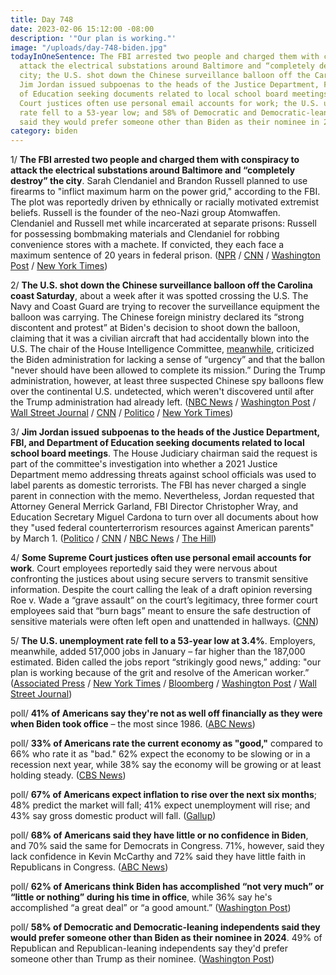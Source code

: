```yaml
---
title: Day 748
date: 2023-02-06 15:12:00 -08:00
description: '"Our plan is working."'
image: "/uploads/day-748-biden.jpg"
todayInOneSentence: The FBI arrested two people and charged them with conspiracy to
  attack the electrical substations around Baltimore and “completely destroy” the
  city; the U.S. shot down the Chinese surveillance balloon off the Carolina coast;
  Jim Jordan issued subpoenas to the heads of the Justice Department, FBI, and Department
  of Education seeking documents related to local school board meetings; some Supreme
  Court justices often use personal email accounts for work; the U.S. unemployment
  rate fell to a 53-year low; and 58% of Democratic and Democratic-leaning independents
  said they would prefer someone other than Biden as their nominee in 2024.
category: biden
---
```


1/ **The FBI arrested two people and charged them with conspiracy to attack the electrical substations around Baltimore and “completely destroy” the city**. Sarah Clendaniel and Brandon Russell planned to use firearms to "inflict maximum harm on the power grid," according to the FBI. The plot was reportedly driven by ethnically or racially motivated extremist beliefs. Russell is the founder of the neo-Nazi group Atomwaffen. Clendaniel and Russell met while incarcerated at separate prisons: Russell for possessing bombmaking materials and Clendaniel for robbing convenience stores with a machete. If convicted, they each face a maximum sentence of 20 years in federal prison. ([NPR](https://www.wypr.org/wypr-news/2023-02-06/fbi-says-baltimore-county-woman-plotted-to-shoot-up-bge-electric-substations) / [CNN](https://www.cnn.com/2023/02/06/politics/justice-department-energy-facilities/index.html) / [Washington Post](https://www.washingtonpost.com/dc-md-va/2023/02/06/maryland-power-grid-neonazi-brandon-russell/) / [New York Times](https://www.nytimes.com/2023/02/06/us/politics/baltimore-electrical-grid-attack.html))

2/ **The U.S. shot down the Chinese surveillance balloon off the Carolina coast Saturday**, about a week after it was spotted crossing the U.S. The Navy and Coast Guard are trying to recover the surveillance equipment the balloon was carrying. The Chinese foreign ministry declared its “strong discontent and protest” at Biden's decision to shoot down the balloon, claiming that it was a civilian aircraft that had accidentally blown into the U.S. The chair of the House Intelligence Committee, [meanwhile](https://www.nbcnews.com/politics/politics-news/house-intel-chair-mike-turner-criticizes-biden-lacking-urgency-handlin-rcna69197), criticized the Biden administration for lacking a sense of “urgency” and that the ballon "never should have been allowed to complete its mission.” During the Trump administration, however, at least three suspected Chinese spy balloons flew over the continental U.S. undetected, which weren't discovered until after the Trump administration had already left. ([NBC News](https://www.nbcnews.com/news/us-downed-chinese-spy-balloon-carolina-coast-will-attempt-recover-debr-rcna69165) / [Washington Post](https://www.washingtonpost.com/national-security/2023/02/04/chinese-balloon-shoot-down/) / [Wall Street Journal](https://www.wsj.com/articles/u-s-considers-shooting-down-chinese-spy-balloon-over-atlantic-11675536746?mod=djemalertNEWS) / [CNN](https://www.cnn.com/2023/02/05/politics/chinese-spy-balloons-trump-administration/) / [Politico](https://www.politico.com/news/2023/02/05/trump-officials-deny-chinese-spy-balloons-00081257) / [New York Times](https://www.nytimes.com/live/2023/02/04/us/china-spy-balloon))

3/ **Jim Jordan issued subpoenas to the heads of the Justice Department, FBI, and Department of Education seeking documents related to local school board meetings**. The House Judiciary chairman said the request is part of the committee's investigation into whether a 2021 Justice Department memo addressing threats against school officials was used to label parents as domestic terrorists. The FBI has never charged a single parent in connection with the memo. Nevertheless, Jordan requested that Attorney General Merrick Garland, FBI Director Christopher Wray, and Education Secretary Miguel Cardona to turn over all documents about how they "used federal counterterrorism resources against American parents" by March 1. ([Politico](https://www.politico.com/news/2023/02/03/jim-jordan-subpoena-biden-administration-00081179) / [CNN](https://www.cnn.com/2023/02/03/politics/subpoenas-biden-school-board-jim-jordan/) / [NBC News](https://www.nbcnews.com/politics/congress/jim-jordan-subpoenas-attorney-general-fbi-chief-education-secretary-rcna69003) / [The Hill](https://thehill.com/policy/national-security/3843177-jordan-subpoenas-garland-wray-over-school-board-memo/))

4/ **Some Supreme Court justices often use personal email accounts for work**. Court employees reportedly said they were nervous about confronting the justices about using secure servers to transmit sensitive information. Despite the court calling the leak of a draft opinion reversing Roe v. Wade a “grave assault” on the court’s legitimacy, three former court employees said that “burn bags” meant to ensure the safe destruction of sensitive materials were often left open and unattended in hallways. ([CNN](https://www.cnn.com/2023/02/04/politics/supreme-court-email-burn-bags-leak-investigation/index.html))

5/ **The U.S. unemployment rate fell to a 53-year low at 3.4%**. Employers, meanwhile, added 517,000 jobs in January – far higher than the 187,000 estimated. Biden called the jobs report “strikingly good news,” adding: "our plan is working because of the grit and resolve of the American worker.” ([Associated Press](https://apnews.com/article/us-january-jobs-report-f53c7dc42f996cfa96c80c9128de2831) / [New York Times](https://www.nytimes.com/2023/02/03/business/economy/jobs-report-january-2023.html) / [Bloomberg](https://www.bloomberg.com/news/live-blog/2023-02-02/us-employment-report-for-january?sref=MIBMEEoj) / [Washington Post](https://www.washingtonpost.com/business/2023/02/03/january-jobs-labor-market/) / [Wall Street Journal](https://www.wsj.com/articles/january-jobs-report-unemployment-rate-economy-growth-2023-11675374490?mod=djemalertNEWS))

poll/ **41% of Americans say they're not as well off financially as they were when Biden took office** – the most since 1986. ([ABC News](https://abcnews.go.com/Politics/record-numbers-worse-off-recipe-political-discontent-poll/story?id=96884607))

poll/ **33% of Americans rate the current economy as "good,"** compared to 66% who rate it as "bad." 62% expect the economy to be slowing or in a recession next year, while 38% say the economy will be growing or at least holding steady. ([CBS News](https://www.cbsnews.com/news/economy-views-improve-debt-ceiling-uncertainty-opinion-poll-2023-02-05/))

poll/ **67% of Americans expect inflation to rise over the next six months**; 48% predict the market will fall; 41% expect unemployment will rise; and 43% say gross domestic product will fall. ([Gallup](https://news.gallup.com/poll/469322/americans-pessimistic-inflation-stock-market.aspx))

poll/ **68% of Americans said they have little or no confidence in Biden**, and 70% said the same for Democrats in Congress. 71%, however, said they lack confidence in Kevin McCarthy and 72% said they have little faith in Republicans in Congress. ([ABC News](https://abcnews.go.com/Politics/americans-low-confidence-leaders-gop-risk-political-disputes/story?id=96887707))

poll/ **62% of Americans think Biden has accomplished “not very much” or “little or nothing” during his time in office**, while 36% say he's accomplished “a great deal” or “a good amount.” ([Washington Post](https://www.washingtonpost.com/politics/2023/02/06/poll-americans-dont-feel-biden-impact/))

poll/ **58% of Democratic and Democratic-leaning independents said they would prefer someone other than Biden as their nominee in 2024**. 49% of Republican and Republican-leaning independents say they'd prefer someone other than Trump as their nominee. ([Washington Post](https://www.washingtonpost.com/politics/2023/02/05/poll-biden-trump-2024/))